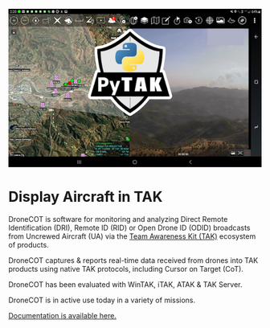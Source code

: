 ![ATAK Screenshot with DroneCOT aircraft tracks.](atak_screenshot_with_pytak_logo-x25.png)

# Display Aircraft in TAK

DroneCOT is software for monitoring and analyzing Direct Remote Identification (DRI), Remote ID (RID) or Open Drone ID (ODID) broadcasts from Uncrewed Aircraft (UA) via the [Team Awareness Kit (TAK)](https://www.tak.gov) ecosystem of products.

DroneCOT captures & reports real-time data received from drones into TAK products using native TAK protocols, including Cursor on Target (CoT). 

DroneCOT has been evaluated with WinTAK, iTAK, ATAK & TAK Server.

DroneCOT is in active use today in a variety of missions.

[Documentation is available here.](https://dronecot.rtfd.io)
